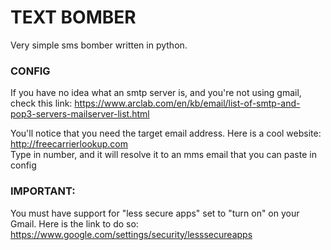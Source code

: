 # TEXT BOMBER 
Very simple sms bomber written in python.
  
### CONFIG
If you have no idea what an smtp server is, and you're not using gmail, check this link:   https://www.arclab.com/en/kb/email/list-of-smtp-and-pop3-servers-mailserver-list.html  
  
You'll notice that you need the target email address. Here is a cool website:  
http://freecarrierlookup.com  
Type in number, and it will resolve it to an mms email that you can paste in config  
  
### IMPORTANT:  
You must have support for "less secure apps" set to "turn on" on your Gmail. Here is the link to do so: https://www.google.com/settings/security/lesssecureapps 
  

